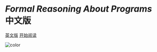 <!-- _coverpage.md -->

# *Formal Reasoning About Programs* 中文版

[英文版](http://adam.chlipala.net/frap/)
[开始阅读](preface.md)

<!-- background color -->

![color](#3f3f3f)